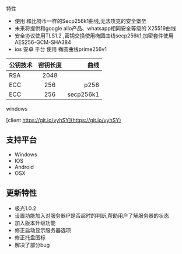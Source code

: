 特性

* 使用 和比特币一样的Secp256k1曲线,无法攻克的安全堡垒
* 未来将提供和google allo产品、whatsapp相同安全等级的 X25519曲线
* 安全协议使用TLS1.2 ,密钥交换使用椭圆曲线secp256k1,加密套件使用AES256-GCM-SHA384 
* ios 安卓 平台 使用 椭圆曲线prime256v1

| 公钥技术      | 密钥长度       |  曲线 |
| ------------- |:-------------:| -----:|
| RSA           | 2048          |       |
| ECC           | 256           |   p256|
| ECC           | 256           |   secp256k1|

windows 

[client https://git.io/vyhSY](https://git.io/vyhSY)

支持平台
------------

* Windows
* IOS
* Android
* OSX

更新特性
------------
* 极光1.0.2
* 设置功能加入对服务器IP是否超时的判断,帮助用户了解服务器的状态
* 加入版本升级功能
* 修正启动显示服务器选项
* 修正托盘图标
* 解决了部分bug